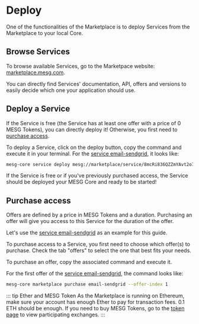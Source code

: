 # Deploy

One of the functionalities of the Marketplace is to deploy Services from the Marketplace to your local Core.

## Browse Services

To browse available Services, go to the Marketpace website: [marketplace.mesg.com](https://marketplace.mesg.com).

You can directly find Services' documentation, API, offers and versions to easily decide which one your application should use.

## Deploy a Service

If the Service is free (the Service has at least one offer with a price of 0 MESG Tokens), you can directly deploy it! Otherwise, you first need to [purchase access](#purchase-access).

To deploy a Service, click on the deploy button, copy the command and execute it in your terminal.
For the [service email-sendgrid](https://marketplace.mesg.com/services/email-sendgrid), it looks like:
```bash
mesg-core service deploy mesg://marketplace/service/8mcRi836QZZmYAvt2o7RgHdUjsvGsdnPdSHVBq25jjyB
```

If the Service is free or if you've previously purchased access, the Service should be deployed your MESG Core and ready to be started!

## Purchase access

Offers are defined by a price in MESG Tokens and a duration. Purchasing an offer will give you access to this Service for the duration of the offer.

Let's use the [service email-sendgrid](https://marketplace.mesg.com/services/email-sendgrid) as an example for this guide.

To purchase access to a Service, you first need to choose which offer(s) to purchase. Check the tab "offers" to select the one that best fits your needs.

To purchase an offer, copy the associated command and execute it.

For the first offer of the [service email-sendgrid](https://marketplace.mesg.com/services/email-sendgrid), the command looks like:
```bash
mesg-core marketplace purchase email-sendgrid --offer-index 1
```

::: tip Ether and MESG Token
As the Marketplace is running on Ethereum, make sure your account has enough Ether to pay for transaction fees. 0.1 ETH should be enough. If you need to buy MESG Tokens, go to the [token page](https://mesg.com/token/) to view participating exchanges.
:::
